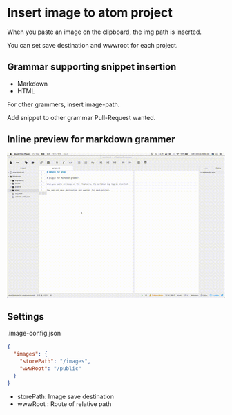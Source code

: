 # Insert image to atom project

When you paste an image on the clipboard, the img path is inserted.

You can set save destination and wwwroot for each project.

## Grammar supporting snippet insertion
- Markdown
- HTML

For other grammers, insert image-path.

Add snippet to other grammar Pull-Request wanted.

## Inline preview for markdown grammer

![](/assets/readme.gif)

## Settings

.image-config.json

```json
{
  "images": {
    "storePath": "/images",
    "wwwRoot": "/public"
  }
}
```

- storePath: Image save destination
- wwwRoot  : Route of relative path

